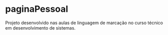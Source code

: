 # paginaPessoal
Projeto desenvolvido nas aulas de linguagem de marcação no curso técnico em desenvolvimento de sistemas.

